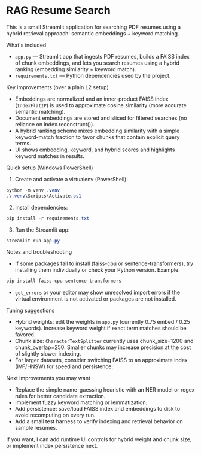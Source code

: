 # RAG Resume Search

This is a small Streamlit application for searching PDF resumes using a hybrid retrieval approach: semantic embeddings + keyword matching.

What's included
- `app.py` — Streamlit app that ingests PDF resumes, builds a FAISS index of chunk embeddings, and lets you search resumes using a hybrid ranking (embedding similarity + keyword match).
- `requirements.txt` — Python dependencies used by the project.

Key improvements (over a plain L2 setup)
- Embeddings are normalized and an inner-product FAISS index (`IndexFlatIP`) is used to approximate cosine similarity (more accurate semantic matching).
- Document embeddings are stored and sliced for filtered searches (no reliance on index.reconstruct()).
- A hybrid ranking scheme mixes embedding similarity with a simple keyword-match fraction to favor chunks that contain explicit query terms.
- UI shows embedding, keyword, and hybrid scores and highlights keyword matches in results.

Quick setup (Windows PowerShell)
1. Create and activate a virtualenv (PowerShell):

```powershell
python -m venv .venv
.\.venv\Scripts\Activate.ps1
```

2. Install dependencies:

```powershell
pip install -r requirements.txt
```

3. Run the Streamlit app:

```powershell
streamlit run app.py
```

Notes and troubleshooting
- If some packages fail to install (faiss-cpu or sentence-transformers), try installing them individually or check your Python version. Example:

```powershell
pip install faiss-cpu sentence-transformers
```

- `get_errors` or your editor may show unresolved import errors if the virtual environment is not activated or packages are not installed.

Tuning suggestions
- Hybrid weights: edit the weights in `app.py` (currently 0.75 embed / 0.25 keywords). Increase keyword weight if exact term matches should be favored.
- Chunk size: `CharacterTextSplitter` currently uses chunk_size=1200 and chunk_overlap=250. Smaller chunks may increase precision at the cost of slightly slower indexing.
- For larger datasets, consider switching FAISS to an approximate index (IVF/HNSW) for speed and persistence.

Next improvements you may want
- Replace the simple name-guessing heuristic with an NER model or regex rules for better candidate extraction.
- Implement fuzzy keyword matching or lemmatization.
- Add persistence: save/load FAISS index and embeddings to disk to avoid recomputing on every run.
- Add a small test harness to verify indexing and retrieval behavior on sample resumes.

If you want, I can add runtime UI controls for hybrid weight and chunk size, or implement index persistence next.

